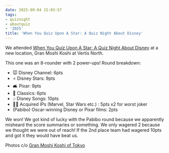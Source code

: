 ```yaml
---
date: 2025-09-04 15:03:57
tags:
- quiznight
- aboutquiz
- '2025'
title: 'When You Quiz Upon A Star: A Quiz Night About Disney'
---
```


We attended [When You Quiz Upon A Star: A Quiz Night About Disney](https://www.facebook.com/events/1326938032108865/) at a new location, Gran Moshi Koshi at Vertis North.

This one was an 8-rounder with 2 power-ups! Round breakdown:

- 🐭 Disney Channel: 6pts
- ⭐️ Disney Stars: 9pts
- 🛋️ Pixar: 9pts
- 🍎 Classics: 6pts
- 🎶 Disney Songs: 10pts
- 🦸‍♀️ Acquired IPs (Marvel, Star Wars etc.) : 5pts x2 for worst joker
- (Pabibo) Oscar-winning Disney or Pixar films: 2pts

We won! We got kind of lucky with the Pabibo round because we apparently misheard the score summaries or something. We only wagered 2 because we thought we were out of reach! If the 2nd place team had wagered 10pts and got it they would have beat us. 

Photos c/o [Gran Moshi Koshi of Tokyo](https://www.facebook.com/GranMoshiKoshi/posts/651876394610830)